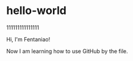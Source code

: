 # hello-world

111111111111111

Hi, I'm Fentaniao!

Now I am learning how to use GitHub by the file.
